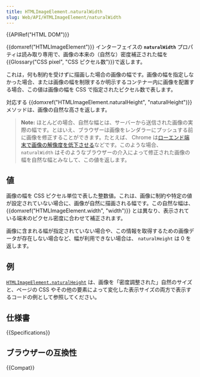 ```yaml
---
title: HTMLImageElement.naturalWidth
slug: Web/API/HTMLImageElement/naturalWidth
---
```

{{APIRef("HTML DOM")}}

{{domxref("HTMLImageElement")}} インターフェイスの
**`naturalWidth`** プロパティは読み取り専用で、画像の本来の（自然な）密度補正された幅を{{Glossary("CSS pixel", "CSS ピクセル数")}}で返します。

これは，何も制約を受けずに描画した場合の画像の幅です。画像の幅を指定しなかった場合、または画像の幅を制限するか明示するコンテナー内に画像を配置する場合、この値は画像の幅を CSS で指定されたピクセル数で表します。

対応する {{domxref("HTMLImageElement.naturalHeight", "naturalHeight")}} メソッドは、画像の自然な高さを返します。

> **Note:** ほとんどの場合、自然な幅とは、サーバーから送信された画像の実際の幅です。とはいえ、ブラウザーは画像をレンダラーにプッシュする前に画像を修正することができます。たとえば、 Chrome は[ローエンド端末で画像の解像度を低下させる](https://bugs.chromium.org/p/chromium/issues/detail?id=1187043#c7)などです。このような場合、 `naturalWidth` はそのようなブラウザーの介入によって修正された画像の幅を自然な幅とみなして、この値を返します。

## 値

画像の幅を CSS ピクセル単位で表した整数値。これは、画像に制約や特定の値が設定されていない場合に、画像が自然に描画される幅です。この自然な幅は、 {{domxref("HTMLImageElement.width", "width")}} とは異なり、表示されている端末のピクセル密度に合わせて補正されます。

画像に含まれる幅が指定されていない場合や、この情報を取得するための画像データが存在しない場合など、幅が利用できない場合は、 `naturalHeight` は 0 を返します。

## 例

[`HTMLImageElement.naturalHeight`](/ja/docs/Web/API/HTMLImageElement/naturalHeight#example) は、画像を「密度調整された」自然のサイズと、ページの CSS やその他の要素によって変化した表示サイズの両方で表示するコードの例として参照してください。

## 仕様書

{{Specifications}}

## ブラウザーの互換性

{{Compat}}
